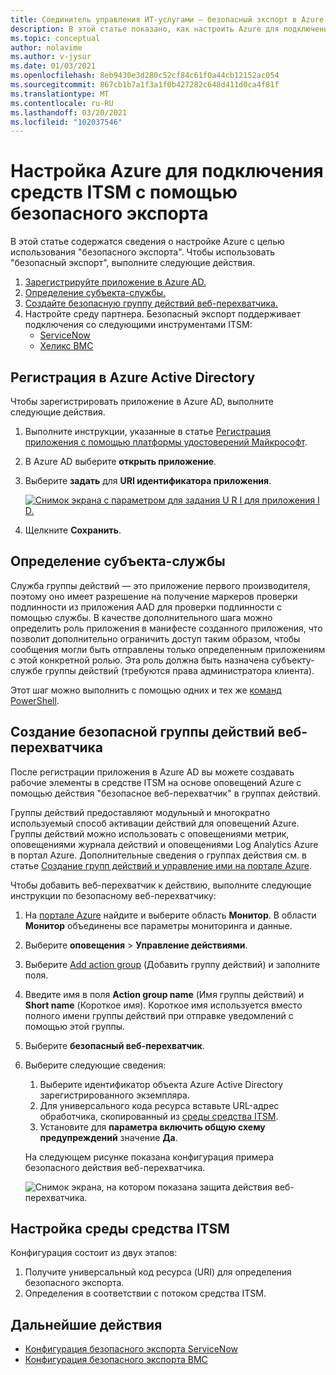 ```yaml
---
title: Соединитель управления ИТ-услугами — безопасный экспорт в Azure Monitor в конфигурациях Azure
description: В этой статье показано, как настроить Azure для подключения продуктов и служб ITSM к безопасному экспорту в Azure Monitor для централизованного мониторинга рабочих элементов ITSM и управления ими.
ms.topic: conceptual
author: nolavime
ms.author: v-jysur
ms.date: 01/03/2021
ms.openlocfilehash: 8eb9430e3d280c52cf84c61f0a44cb12152ac054
ms.sourcegitcommit: 867cb1b7a1f3a1f0b427282c648d411d0ca4f81f
ms.translationtype: MT
ms.contentlocale: ru-RU
ms.lasthandoff: 03/20/2021
ms.locfileid: "102037546"
---
```

# <a name="configure-azure-to-connect-itsm-tools-using-secure-export"></a>Настройка Azure для подключения средств ITSM с помощью безопасного экспорта

В этой статье содержатся сведения о настройке Azure с целью использования "безопасного экспорта".
Чтобы использовать "безопасный экспорт", выполните следующие действия.

1. [Зарегистрируйте приложение в Azure AD.](./itsm-connector-secure-webhook-connections-azure-configuration.md#register-with-azure-active-directory)
1. [Определение субъекта-службы.](./itsm-connector-secure-webhook-connections-azure-configuration.md#define-service-principal)
1. [Создайте безопасную группу действий веб-перехватчика.](./itsm-connector-secure-webhook-connections-azure-configuration.md#create-a-secure-webhook-action-group)
1. Настройте среду партнера.
    Безопасный экспорт поддерживает подключения со следующими инструментами ITSM:
    * [ServiceNow](./itsmc-secure-webhook-connections-servicenow.md)
    * [Хеликс BMC](./itsmc-secure-webhook-connections-bmc.md)

## <a name="register-with-azure-active-directory"></a>Регистрация в Azure Active Directory

Чтобы зарегистрировать приложение в Azure AD, выполните следующие действия.

1. Выполните инструкции, указанные в статье [Регистрация приложения с помощью платформы удостоверений Майкрософт](../../active-directory/develop/quickstart-register-app.md).
2. В Azure AD выберите **открыть приложение**.
3. Выберите **задать** для **URI идентификатора приложения**.

   [![Снимок экрана с параметром для задания U R I для приложения I D.](media/itsm-connector-secure-webhook-connections-azure-configuration/azure-ad.png)](media/itsm-connector-secure-webhook-connections-azure-configuration/azure-ad-expand.png#lightbox)
4. Щелкните **Сохранить**.

## <a name="define-service-principal"></a>Определение субъекта-службы

Служба группы действий — это приложение первого производителя, поэтому оно имеет разрешение на получение маркеров проверки подлинности из приложения AAD для проверки подлинности с помощью службы.
В качестве дополнительного шага можно определить роль приложения в манифесте созданного приложения, что позволит дополнительно ограничить доступ таким образом, чтобы сообщения могли быть отправлены только определенным приложениям с этой конкретной ролью. Эта роль должна быть назначена субъекту-службе группы действий (требуются права администратора клиента).

Этот шаг можно выполнить с помощью одних и тех же [команд PowerShell](../alerts/action-groups.md#secure-webhook-powershell-script).

## <a name="create-a-secure-webhook-action-group"></a>Создание безопасной группы действий веб-перехватчика

После регистрации приложения в Azure AD вы можете создавать рабочие элементы в средстве ITSM на основе оповещений Azure с помощью действия "безопасное веб-перехватчик" в группах действий.

Группы действий предоставляют модульный и многократно используемый способ активации действий для оповещений Azure. Группы действий можно использовать с оповещениями метрик, оповещениями журнала действий и оповещениями Log Analytics Azure в портал Azure.
Дополнительные сведения о группах действия см. в статье [Создание групп действий и управление ими на портале Azure](../alerts/action-groups.md).

Чтобы добавить веб-перехватчик к действию, выполните следующие инструкции по безопасному веб-перехватчику:

1. На [портале Azure](https://portal.azure.com/) найдите и выберите область **Монитор**. В области **Монитор** объединены все параметры мониторинга и данные.
2. Выберите **оповещения**  >  **Управление действиями**.
3. Выберите [Add action group](../alerts/action-groups.md#create-an-action-group-by-using-the-azure-portal) (Добавить группу действий) и заполните поля.
4. Введите имя в поля **Action group name** (Имя группы действий) и **Short name** (Короткое имя). Короткое имя используется вместо полного имени группы действий при отправке уведомлений с помощью этой группы.
5. Выберите **безопасный веб-перехватчик**.
6. Выберите следующие сведения:
   1. Выберите идентификатор объекта Azure Active Directory зарегистрированного экземпляра.
   2. Для универсального кода ресурса вставьте URL-адрес обработчика, скопированный из [среды средства ITSM](#configure-the-itsm-tool-environment).
   3. Установите для **параметра включить общую схему предупреждений** значение **Да**. 

   На следующем рисунке показана конфигурация примера безопасного действия веб-перехватчика.

   ![Снимок экрана, на котором показана защита действия веб-перехватчика.](media/itsm-connector-secure-webhook-connections-azure-configuration/secure-webhook.png)

## <a name="configure-the-itsm-tool-environment"></a>Настройка среды средства ITSM

Конфигурация состоит из двух этапов:

1. Получите универсальный код ресурса (URI) для определения безопасного экспорта.
2. Определения в соответствии с потоком средства ITSM.

## <a name="next-steps"></a>Дальнейшие действия

* [Конфигурация безопасного экспорта ServiceNow](./itsmc-secure-webhook-connections-servicenow.md)
* [Конфигурация безопасного экспорта BMC](./itsmc-secure-webhook-connections-bmc.md)
